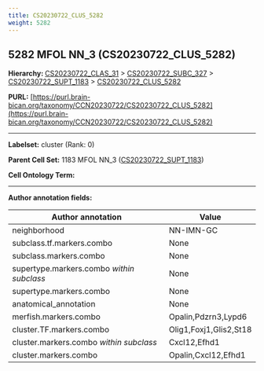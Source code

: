```yaml
---
title: CS20230722_CLUS_5282
weight: 5282
---
```

## 5282 MFOL NN_3 (CS20230722_CLUS_5282)
<b>Hierarchy: </b>
[CS20230722_CLAS_31](../CS20230722_CLAS_31) >
[CS20230722_SUBC_327](../CS20230722_SUBC_327) >
[CS20230722_SUPT_1183](../CS20230722_SUPT_1183) >
[CS20230722_CLUS_5282](../CS20230722_CLUS_5282)

**PURL:** [https://purl.brain-bican.org/taxonomy/CCN20230722/CS20230722_CLUS_5282](https://purl.brain-bican.org/taxonomy/CCN20230722/CS20230722_CLUS_5282)

---


**Labelset:** cluster (Rank: 0)

**Parent Cell Set:** 1183 MFOL NN_3 ([CS20230722_SUPT_1183](../CS20230722_SUPT_1183))



**Cell Ontology Term:** 

[MARKER GENES.]: #


---

[TRANSFERRED ANNOTATIONS.]: #


[AUTHOR ANNOTATION FIELDS.]: #


**Author annotation fields:**

| Author annotation | Value |
|-------------------|-------|
|neighborhood|NN-IMN-GC|
|subclass.tf.markers.combo|None|
|subclass.markers.combo|None|
|supertype.markers.combo _within subclass_|None|
|supertype.markers.combo|None|
|anatomical_annotation|None|
|merfish.markers.combo|Opalin,Pdzrn3,Lypd6|
|cluster.TF.markers.combo|Olig1,Foxj1,Glis2,St18|
|cluster.markers.combo _within subclass_|Cxcl12,Efhd1|
|cluster.markers.combo|Opalin,Cxcl12,Efhd1|

